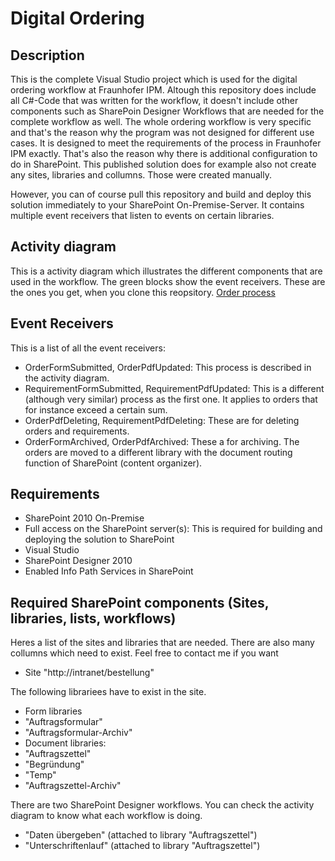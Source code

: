 # Digital Ordering

## Description
This is the complete Visual Studio project which is used for the digital ordering workflow at Fraunhofer IPM. Altough this repository does include all C#-Code that was written for the workflow, it doesn't include other components such as SharePoin Designer Workflows that are needed for the complete workflow as well. The whole ordering workflow is very specific and that's the reason why the program was not designed for different use cases. It is designed to meet the requirements of the process in Fraunhofer IPM exactly. That's also the reason why there is additional configuration to do in SharePoint. This published solution does for example also not create any sites, libraries and collumns. Those were created manually.

However, you can of course pull this repository and build and deploy this solution immediately to your SharePoint On-Premise-Server. It contains multiple event receivers that listen to events on certain libraries.

## Activity diagram
This is a activity diagram which illustrates the different components that are used in the workflow. The green blocks show the event receivers. These are the ones you get, when you clone this reopsitory.
[Order process](./order_process.png)

## Event Receivers
This is a list of all the event receivers:
- OrderFormSubmitted, OrderPdfUpdated: This process is described in the activity diagram.
- RequirementFormSubmitted, RequirementPdfUpdated: This is a different (although very similar) process as the first one. It applies to orders that for instance exceed a certain sum.
- OrderPdfDeleting, RequirementPdfDeleting: These are for deleting orders and requirements.
- OrderFormArchived, OrderPdfArchived: These a for archiving. The orders are moved to a different library with the document routing function of SharePoint (content organizer).

## Requirements
- SharePoint 2010 On-Premise
- Full access on the SharePoint server(s): This is required for building and deploying the solution to SharePoint
- Visual Studio
- SharePoint Designer 2010
- Enabled Info Path Services in SharePoint
 
## Required SharePoint components (Sites, libraries, lists, workflows)
  Heres a list of the sites and libraries that are needed. There are also many collumns which need to exist. Feel free to contact me if you want 

- Site "http://intranet/bestellung"

The following librariees have to exist in the site.
- Form libraries
 - "Auftragsformular"
 - "Auftragsformular-Archiv"
- Document libraries:
 - "Auftragszettel"
 - "Begründung"
 - "Temp"
 - "Auftragszettel-Archiv"

There are two SharePoint Designer workflows. You can check the activity diagram to know what each workflow is doing.
- "Daten übergeben" (attached to library "Auftragszettel")
- "Unterschriftenlauf" (attached to library "Auftragszettel")
